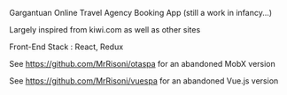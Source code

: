 Gargantuan Online Travel Agency Booking App (still a work in infancy...)

Largely inspired from kiwi.com as well as other sites

Front-End Stack : React, Redux

See https://github.com/MrRisoni/otaspa for an abandoned MobX version

See https://github.com/MrRisoni/vuespa for an abandoned Vue.js version

